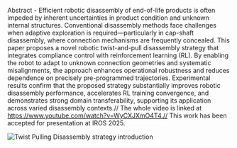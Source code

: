 Abstract - Efficient robotic disassembly of end-of-life products is often impeded by inherent uncertainties in product condition and unknown internal structures. Conventional disassembly methods face challenges when adaptive exploration is required—particularly in cap-shaft disassembly, where connection mechanisms are frequently concealed. This paper proposes a novel robotic twist-and-pull disassembly strategy that integrates compliance control with reinforcement learning (RL). By enabling the robot to adapt to unknown connection geometries and systematic misalignments, the approach enhances operational robustness and reduces dependence on precisely pre-programmed trajectories. Experimental results confirm that the proposed strategy substantially improves robotic disassembly performance, accelerates RL training convergence, and demonstrates strong domain transferability, supporting its application across varied disassembly contexts.// 
The whole video is linked at https://www.youtube.com/watch?v=WyCXJXmO4T4.//
This work has been accepted for presentation at IROS 2025.

![Twist Pulling Disassembly strategy introduction](https://github.com/user-attachments/assets/4e0dcbfe-9b9f-4879-83de-6554980f9f1e)
